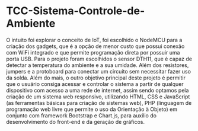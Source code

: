 # TCC-Sistema-Controle-de-Ambiente
O intuito foi explorar o conceito de IoT, foi escolhido o NodeMCU para a criação dos gadgets, que é a opção de menor custo que possui conexão com WiFi integrado e que permite programação direta por possuir uma porta USB. Para o projeto foram escolhidos o sensor DTH11, que é capaz de detectar a temperatura do ambiente e a sua umidade. Além dos resistores, jumpers e a protoboard para conectar um circuito sem necessitar fazer uso da solda.
Além do mais, o outro objetivo principal deste projeto é permitir que o usuário consiga acessar e controlar o sistema a partir de qualquer dispositivo com acesso a uma rede de internet, assim sendo optamos pela criação de um sistema web responsivo, utilizando HTML, CSS e JavaScript (as ferramentas básicas para criação de sistemas web), PHP (linguagem de programação web livre que permite o uso da Orientação à Objeto) em conjunto com framework Bootstrap e Chart.js, para auxilio do desenvolvimento do front-end e da geração de gráficos.
